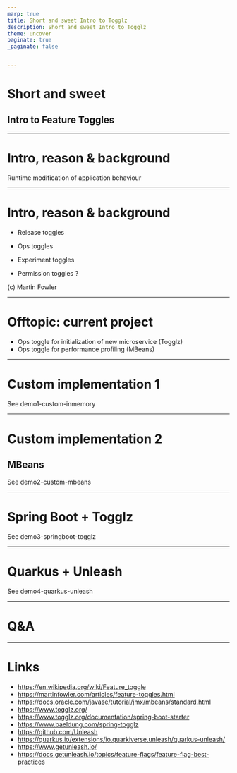 ```yaml
---
marp: true
title: Short and sweet Intro to Togglz
description: Short and sweet Intro to Togglz
theme: uncover
paginate: true
_paginate: false


---
```


# Short and sweet

## Intro to Feature Toggles

---

# Intro, reason & background

Runtime modification of application behaviour

<!--
Some intro.
Then some reason and background.
-->

---

# Intro, reason & background

* Release toggles

<!-- e.g. disable new features that are not yet production-ready or may not be activated yet (format change) -->

* Ops toggles

<!-- Additional tracing, logging level, performance tracing, etc. -->

* Experiment toggles

<!-- A/B testing -->

* Permission toggles ?

<!-- License-based premium features -->

(c) Martin Fowler

---

# Offtopic: current project

* Ops toggle for initialization of new microservice (Togglz)
* Ops toggle for performance profiling (MBeans)

---

# Custom implementation 1

See demo1-custom-inmemory

---

# Custom implementation 2

## MBeans

See demo2-custom-mbeans

---

# Spring Boot + Togglz

See demo3-springboot-togglz

---

# Quarkus + Unleash

See demo4-quarkus-unleash

---

# Q&A

---

# Links

* https://en.wikipedia.org/wiki/Feature_toggle
* https://martinfowler.com/articles/feature-toggles.html
* https://docs.oracle.com/javase/tutorial/jmx/mbeans/standard.html
* https://www.togglz.org/
* https://www.togglz.org/documentation/spring-boot-starter
* https://www.baeldung.com/spring-togglz
* https://github.com/Unleash
* https://quarkus.io/extensions/io.quarkiverse.unleash/quarkus-unleash/
* https://www.getunleash.io/
* https://docs.getunleash.io/topics/feature-flags/feature-flag-best-practices